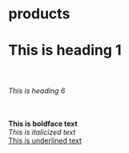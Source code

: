 # products
<html>
<head>

</head>
<body>

<h1>This is heading 1</h1>
<br>
<h6>This is heading 6</h6>
<br>
<b>This is boldface text</b>
<br>
<i>This is italicized text</i>
<br>
<u>This is underlined text</u>
  
</body>  
</html>
